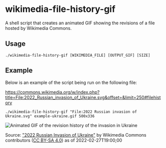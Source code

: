 # wikimedia-file-history-gif

A shell script that creates an animated GIF showing the revisions of a file hosted by Wikimedia Commons.

## Usage

```
./wikimedia-file-history-gif [WIKIMEDIA_FILE] [OUTPUT_GIF] [SIZE]
```

## Example

Below is an example of the script being run on the following file:

https://commons.wikimedia.org/w/index.php?title=File:2022_Russian_invasion_of_Ukraine.svg&offset=&limit=250#filehistory

```
./wikimedia-file-history-gif "File:2022 Russian invasion of Ukraine.svg" example-ukraine.gif 500x336
```

![Animated GIF of the revision history of the invasion in Ukraine](example-ukraine.gif)

Source: ["2022 Russian Invasion of Ukraine"](https://commons.wikimedia.org/w/index.php?title=File:2022_Russian_invasion_of_Ukraine.svg)
by Wikimedia Commons contributors 
([CC BY-SA 4.0](https://creativecommons.org/licenses/by-sa/4.0/deed.en)) as of 2022-02-27T19:00;00
